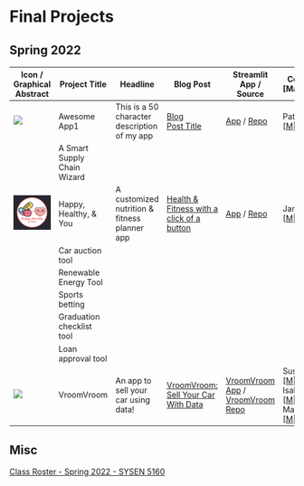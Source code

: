 # Final Projects

## Spring 2022

| Icon / Graphical Abstract                                                    | **Project Title**                      | **Headline**                                 | **Blog Post**                             | **Streamlit App / Source**                                     | **Contributors** [Mail\|LinkedIn]                                                                 |
| ---------------------------------------------------------------------------- | -------------------------------------- | -------------------------------------------- | ----------------------------------------- | -------------------------------------------------------------- | ------------------------------------------------------------------------------------------------- |
| ![](https://i.pinimg.com/736x/a8/df/d6/a8dfd627331a4f6c65de50211c3602a8.jpg) | Awesome App1                           | This is a 50 character description of my app | [Blog Post Title](https://www.medium.com) | [App](https://www.medium.com) / [Repo](https://www.github.com) | Patrick Kastner [[M](mailto:pk373@cornell.edu)\|[L](https://www.linkedin.com/in/patrickkastner/)] |
|                                                                              | A Smart Supply Chain Wizard            |                                              |                                           |                                                                |                                                                                                   |
| ![](https://raw.githubusercontent.com/jmd543/Final_Project/main/icon.PNG) | Happy, Healthy, & You | A customized nutrition & fitness planner app | [Health & Fitness with a click of a button](https://medium.com/@jmd543/health-fitness-with-a-click-of-a-button-6842c934cd4f) | [App](https://share.streamlit.io/jmd543/final_project/main/final_project_app.py) / [Repo](https://github.com/jmd543/Final_Project) | Jamie Donahue [[M](mailto:jmd543@cornell.edu)\|[L](https://www.linkedin.com/in/jamie-donahue-05262410b/)] | 
|                                                                              | Car auction tool                       |                                              |                                           |                                                                |                                                                                                   |
|                                                                              | Renewable Energy Tool                  |                                              |                                           |                                                                |                                                                                                   |
|                                                                              | Sports betting                         |                                              |                                           |                                                                |                                                                                                   |
|                                                                              | Graduation checklist tool              |                                              |                                           |                                                                |                                                                                                   |
|                                                                              | Loan approval tool                     |                                              |                                           |                                                                |                                                                                                   |
| ![](https://i.ibb.co/6gQm7wS/Screen-Shot-2022-05-08-at-10-48-19-AM.png) | VroomVroom | An app to sell your car using data! | [VroomVroom: Sell Your Car With Data](https://medium.com/@spg67/vroomvroom-sell-your-car-with-data-97925964ebb6) | [VroomVroom App](https://share.streamlit.io/sushantgadgil/VroomVroom/main/) / [VroomVroom Repo](https://github.com/sushantgadgil/VroomVroom) | Sushant Gadgil [[M](mailto:spg67@cornell.edu)\|[L](https://www.linkedin.com/in/sushantgadgil/)] <br /> Isabel Richter [[M](mailto:ijr25@cornell.edu)\|[L](https://www.linkedin.com/in/isabel-richter-973a27126/)] <br /> Mariya Tasnim [[M](mailto:mt667@cornell.edu)\|[L](https://www.linkedin.com/in/mariya-tasnim-262115189/)] |

## Misc

[Class Roster - Spring 2022 - SYSEN 5160](https://classes.cornell.edu/browse/roster/SP22/class/SYSEN/5160)
